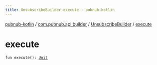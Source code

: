 ```yaml
---
title: UnsubscribeBuilder.execute - pubnub-kotlin
---
```


[pubnub-kotlin](../../index.html) / [com.pubnub.api.builder](../index.html) / [UnsubscribeBuilder](index.html) / [execute](./execute.html)

# execute

`fun execute(): `[`Unit`](https://kotlinlang.org/api/latest/jvm/stdlib/kotlin/-unit/index.html)